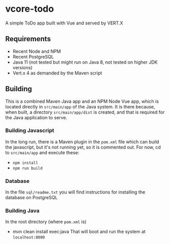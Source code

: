 # vcore-todo
A simple ToDo app built with Vue and served by VERT.X
## Requirements
- Recent Node and NPM
- Recent PostgreSQL
- Java 11 (not tested but might run on Java 8, not tested on higher JDK versions)
- Vert.x 4 as demanded by the Maven script
## Building
This is a combined Maven Java app and an NPM Node Vue app, which
is located directly in <code>src/main/app</code> of the Java system.
It is there because, when built, a directory <code>src/main/app/dist</code>
is created, and that is required for the Java application to serve.<br/>
### Building Javascript
In the long run, there is a Maven plugin  in the <code>pom.xml</code> file
which can build the javascript, but it's not running yet, so it is commented out.
For now, cd to <code>src/main/app</code> and execute these:
- <code>npm install</code>
- <code>npm run build</code>
### Database
In the file <code>sql/readme.txt</code> you will find instructions
for installing the database on PostgreSQL
### Building Java
In the root directory (where <code>pom.xml</code> is)
- mvn clean install exec:java
That will boot and run the system at <code>localhost:8080</code>